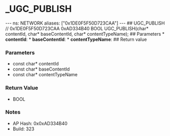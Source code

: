 # _UGC_PUBLISH

--- ns: NETWORK aliases: ["0x1DE0F5F50D723CAA"] --- ## UGC_PUBLISH  // 0x1DE0F5F50D723CAA 0xAD334B40 BOOL UGC_PUBLISH(char* contentId, char* baseContentId, char* contentTypeName);   ## Parameters * **contentId**: * **baseContentId**: * **contentTypeName**:  ## Return value

### Parameters
* const char* contentId
* const char* baseContentId
* const char* contentTypeName

### Return Value
* BOOL

### Notes
* AP Hash: 0x0xAD334B40
* Build: 323

